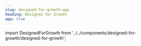 ```yaml
---
slug: designed-for-growth-app
heading: Designed for Growth
app: true
---
```

import DesignedForGrowth from '../../components/designed-for-growth/designed-for-growth';

<DesignedForGrowth/>